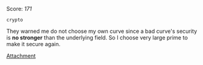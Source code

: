 Score: *171*




`crypto`


They warned me do not choose my own curve since a bad curve's security is **no stronger** than the underlying field. So I choose very large prime to make it secure again.

[Attachment](https://rwctf2021.s3-us-west-1.amazonaws.com/Homebrewed_Curve-595bda1ae64cf16708f283fa0a56588cd9062e1b.tgz)